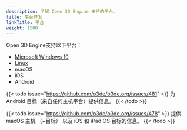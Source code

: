 ```yaml
---
description: 了解 Open 3D Engine 支持的平台。
title: 平台开发
linkTitle: 平台
weight: 1500
---
```


Open 3D Engine支持以下平台：

- [Microsoft Windows 10](./windows)
- [Linux](./linux)
- macOS
- iOS
- Android

{{< todo issue="https://github.com/o3de/o3de.org/issues/481" >}}
为 Android 目标（来自任何主机平台）提供信息。
{{< /todo >}}

{{< todo issue="https://github.com/o3de/o3de.org/issues/478" >}}
提供 macOS 主机 （+目标） 以及 iOS 和 iPad OS 目标的信息。
{{< /todo >}}
